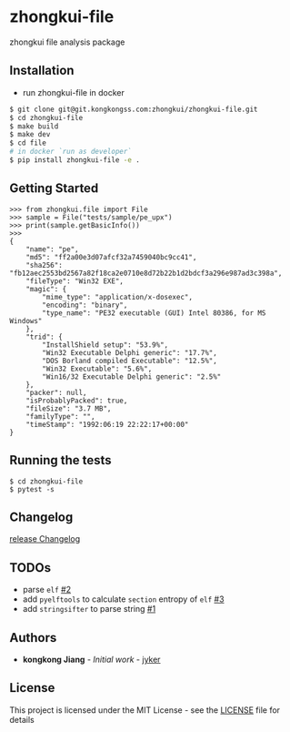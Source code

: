 # zhongkui-file

zhongkui file analysis package


## Installation

- run zhongkui-file in docker

```bash
$ git clone git@git.kongkongss.com:zhongkui/zhongkui-file.git
$ cd zhongkui-file
$ make build
$ make dev
$ cd file
# in docker `run as developer`
$ pip install zhongkui-file -e .
```

## Getting Started

```shell
>>> from zhongkui.file import File
>>> sample = File("tests/sample/pe_upx")
>>> print(sample.getBasicInfo())
>>>
{
    "name": "pe",
    "md5": "ff2a00e3d07afcf32a7459040bc9cc41",
    "sha256": "fb12aec2553bd2567a82f18ca2e0710e8d72b22b1d2bdcf3a296e987ad3c398a",
    "fileType": "Win32 EXE",
    "magic": {
        "mime_type": "application/x-dosexec",
        "encoding": "binary",
        "type_name": "PE32 executable (GUI) Intel 80386, for MS Windows"
    },
    "trid": {
        "InstallShield setup": "53.9%",
        "Win32 Executable Delphi generic": "17.7%",
        "DOS Borland compiled Executable": "12.5%",
        "Win32 Executable": "5.6%",
        "Win16/32 Executable Delphi generic": "2.5%"
    },
    "packer": null,
    "isProbablyPacked": true,
    "fileSize": "3.7 MB",
    "familyType": "",
    "timeStamp": "1992:06:19 22:22:17+00:00"
}
```


## Running the tests

```shell
$ cd zhongkui-file
$ pytest -s
```

## Changelog
[release Changelog](./CHANGELOG.md)

## TODOs

- parse `elf` [#2](https://git.kongkongss.com/jyker/zhongkui-file/issues/2)
- add `pyelftools` to calculate `section` entropy of `elf` [#3](https://git.kongkongss.com/jyker/zhongkui-file/issues/3)
- add `stringsifter` to parse string [#1](https://git.kongkongss.com/jyker/zhongkui-file/issues/1)

## Authors

* **kongkong Jiang** - *Initial work* - [jyker](https://git.kongkongss.com/jyker)

## License

This project is licensed under the MIT License - see the [LICENSE](LICENSE) file for details
